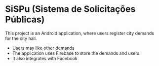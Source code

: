 # SiSPu (Sistema de Solicitações Públicas)

This project is an Android application, where users register city demands for the city hall. 
- Users may like other demands
- The application uses Firebase to store the demands and users
- It also integrates with Facebook
